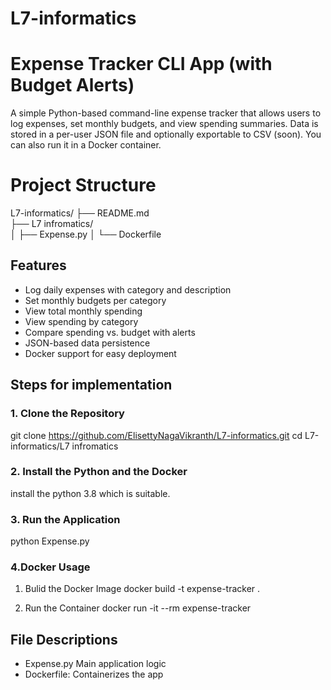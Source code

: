 # L7-informatics

# Expense Tracker CLI App (with Budget Alerts)

A simple Python-based command-line expense tracker that allows users to log expenses, set monthly budgets, and view spending summaries. Data is stored in a per-user JSON file and optionally exportable to CSV (soon). You can also run it in a Docker container.

# Project Structure
L7-informatics/
├── README.md    
├── L7 infromatics/          
│   ├── Expense.py 
│   └── Dockerfile         

## Features

- Log daily expenses with category and description
- Set monthly budgets per category
- View total monthly spending
- View spending by category
- Compare spending vs. budget with alerts
- JSON-based data persistence
- Docker support for easy deployment


## Steps for implementation

### 1. Clone the Repository

git clone https://github.com/ElisettyNagaVikranth/L7-informatics.git
cd L7-informatics/L7 infromatics

### 2. Install the Python and the Docker

install the python 3.8 which is suitable.

### 3. Run the Application

python Expense.py

### 4.Docker Usage

1. Bulid the Docker Image
   docker build -t expense-tracker .

2. Run the Container
   docker run -it --rm expense-tracker

## File Descriptions
- Expense.py Main application logic
- Dockerfile: Containerizes the app

